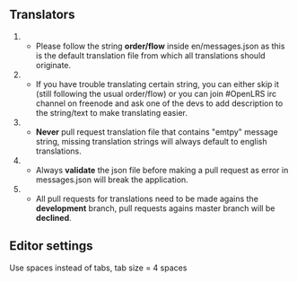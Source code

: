 Translators
-----------
1. - Please follow the string <strong>order/flow</strong> inside en/messages.json as this is the default translation file from which all translations should originate.
2. - If you have trouble translating certain string, you can either skip it (still following the usual order/flow) or you can join #OpenLRS irc channel on freenode and ask one of the devs to add description to the string/text to make translating easier.
3. - <strong>Never</strong> pull request translation file that contains "emtpy" message string, missing translation strings will always default to english translations.
4. - Always <strong>validate</strong> the json file before making a pull request as error in messages.json will break the application.
5. - All pull requests for translations need to be made agains the <strong>development</strong> branch, pull requests agains master branch will be <strong>declined</strong>.

Editor settings
---------------
Use spaces instead of tabs, tab size = 4 spaces
